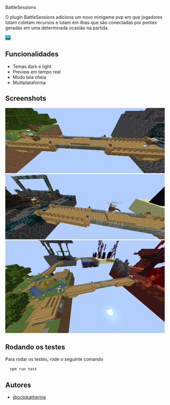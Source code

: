
BattleSessions

O plugin BattleSessions adiciona um novo minigame pvp em que jogadores lutam coletam recursos e lutam em ilhas que são conectadas por pontes geradas em uma determinada ocasião na partida.




![Logo](images/bw-logo.png)


## Funcionalidades

- Temas dark e light
- Preview em tempo real
- Modo tela cheia
- Multiplataforma


## Screenshots

![App Screenshot](images/1.png)
![App Screenshot](images/2.png)
![App Screenshot](images/5.png)


## Rodando os testes

Para rodar os testes, rode o seguinte comando

```bash
  npm run test
```


## Autores

- [@octokatherine](https://www.github.com/octokatherine)

